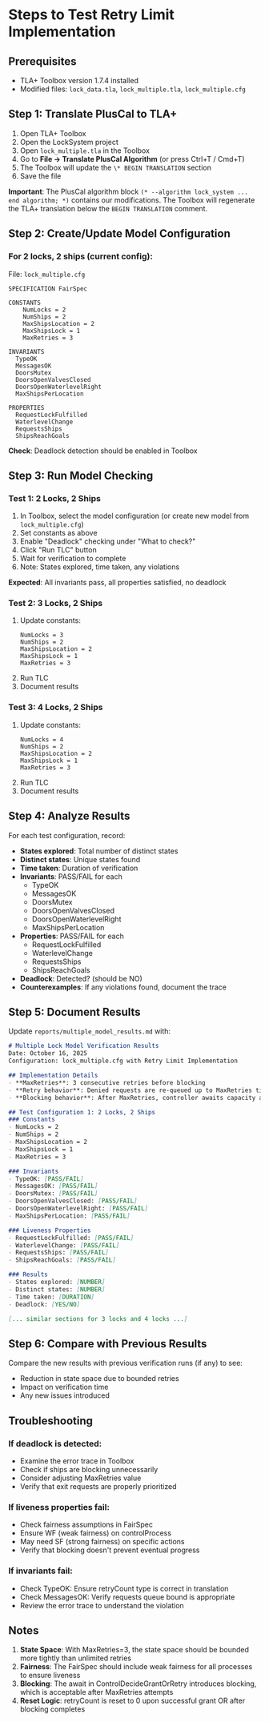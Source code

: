 # Steps to Test Retry Limit Implementation

## Prerequisites
- TLA+ Toolbox version 1.7.4 installed
- Modified files: `lock_data.tla`, `lock_multiple.tla`, `lock_multiple.cfg`

## Step 1: Translate PlusCal to TLA+

1. Open TLA+ Toolbox
2. Open the LockSystem project
3. Open `lock_multiple.tla` in the Toolbox
4. Go to **File → Translate PlusCal Algorithm** (or press Ctrl+T / Cmd+T)
5. The Toolbox will update the `\* BEGIN TRANSLATION` section
6. Save the file

**Important**: The PlusCal algorithm block `(* --algorithm lock_system ... end algorithm; *)` contains our modifications. The Toolbox will regenerate the TLA+ translation below the `BEGIN TRANSLATION` comment.

## Step 2: Create/Update Model Configuration

### For 2 locks, 2 ships (current config):

File: `lock_multiple.cfg`

```tla
SPECIFICATION FairSpec

CONSTANTS
    NumLocks = 2
    NumShips = 2
    MaxShipsLocation = 2
    MaxShipsLock = 1
    MaxRetries = 3

INVARIANTS
  TypeOK
  MessagesOK
  DoorsMutex
  DoorsOpenValvesClosed
  DoorsOpenWaterlevelRight
  MaxShipsPerLocation

PROPERTIES
  RequestLockFulfilled
  WaterlevelChange
  RequestsShips
  ShipsReachGoals
```

**Check**: Deadlock detection should be enabled in Toolbox

## Step 3: Run Model Checking

### Test 1: 2 Locks, 2 Ships
1. In Toolbox, select the model configuration (or create new model from `lock_multiple.cfg`)
2. Set constants as above
3. Enable "Deadlock" checking under "What to check?"
4. Click "Run TLC" button
5. Wait for verification to complete
6. Note: States explored, time taken, any violations

**Expected**: All invariants pass, all properties satisfied, no deadlock

### Test 2: 3 Locks, 2 Ships
1. Update constants:
   ```
   NumLocks = 3
   NumShips = 2
   MaxShipsLocation = 2
   MaxShipsLock = 1
   MaxRetries = 3
   ```
2. Run TLC
3. Document results

### Test 3: 4 Locks, 2 Ships
1. Update constants:
   ```
   NumLocks = 4
   NumShips = 2
   MaxShipsLocation = 2
   MaxShipsLock = 1
   MaxRetries = 3
   ```
2. Run TLC
3. Document results

## Step 4: Analyze Results

For each test configuration, record:
- **States explored**: Total number of distinct states
- **Distinct states**: Unique states found
- **Time taken**: Duration of verification
- **Invariants**: PASS/FAIL for each
  - TypeOK
  - MessagesOK
  - DoorsMutex
  - DoorsOpenValvesClosed
  - DoorsOpenWaterlevelRight
  - MaxShipsPerLocation
- **Properties**: PASS/FAIL for each
  - RequestLockFulfilled
  - WaterlevelChange
  - RequestsShips
  - ShipsReachGoals
- **Deadlock**: Detected? (should be NO)
- **Counterexamples**: If any violations found, document the trace

## Step 5: Document Results

Update `reports/multiple_model_results.md` with:

```markdown
# Multiple Lock Model Verification Results
Date: October 16, 2025
Configuration: lock_multiple.cfg with Retry Limit Implementation

## Implementation Details
- **MaxRetries**: 3 consecutive retries before blocking
- **Retry behavior**: Denied requests are re-queued up to MaxRetries times
- **Blocking behavior**: After MaxRetries, controller awaits capacity availability

## Test Configuration 1: 2 Locks, 2 Ships
### Constants
- NumLocks = 2
- NumShips = 2
- MaxShipsLocation = 2
- MaxShipsLock = 1
- MaxRetries = 3

### Invariants
- TypeOK: [PASS/FAIL]
- MessagesOK: [PASS/FAIL]
- DoorsMutex: [PASS/FAIL]
- DoorsOpenValvesClosed: [PASS/FAIL]
- DoorsOpenWaterlevelRight: [PASS/FAIL]
- MaxShipsPerLocation: [PASS/FAIL]

### Liveness Properties
- RequestLockFulfilled: [PASS/FAIL]
- WaterlevelChange: [PASS/FAIL]
- RequestsShips: [PASS/FAIL]
- ShipsReachGoals: [PASS/FAIL]

### Results
- States explored: [NUMBER]
- Distinct states: [NUMBER]
- Time taken: [DURATION]
- Deadlock: [YES/NO]

[... similar sections for 3 locks and 4 locks ...]
```

## Step 6: Compare with Previous Results

Compare the new results with previous verification runs (if any) to see:
- Reduction in state space due to bounded retries
- Impact on verification time
- Any new issues introduced

## Troubleshooting

### If deadlock is detected:
- Examine the error trace in Toolbox
- Check if ships are blocking unnecessarily
- Consider adjusting MaxRetries value
- Verify that exit requests are properly prioritized

### If liveness properties fail:
- Check fairness assumptions in FairSpec
- Ensure WF (weak fairness) on controlProcess
- May need SF (strong fairness) on specific actions
- Verify that blocking doesn't prevent eventual progress

### If invariants fail:
- Check TypeOK: Ensure retryCount type is correct in translation
- Check MessagesOK: Verify requests queue bound is appropriate
- Review the error trace to understand the violation

## Notes

1. **State Space**: With MaxRetries=3, the state space should be bounded more tightly than unlimited retries
2. **Fairness**: The FairSpec should include weak fairness for all processes to ensure liveness
3. **Blocking**: The await in ControlDecideGrantOrRetry introduces blocking, which is acceptable after MaxRetries attempts
4. **Reset Logic**: retryCount is reset to 0 upon successful grant OR after blocking completes
